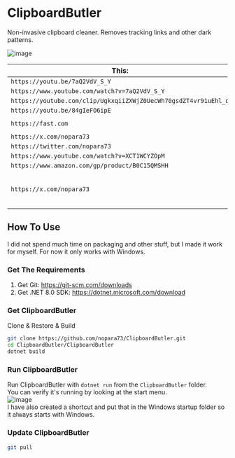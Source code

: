 # ClipboardButler

Non-invasive clipboard cleaner. Removes tracking links and other dark patterns.

![image](https://github.com/nopara73/ClipboardButler/assets/9156103/84c1ff59-4ddf-4e1c-9199-815405962ecc)

| This:                                                            | From This:                                                                                                                                                 |
|------------------------------------------------------------------|------------------------------------------------------------------------------------------------------------------------------------------------------------|
| `https://youtu.be/7aQ2VdV_S_Y`                                   | `https://youtu.be/7aQ2VdV_S_Y?si=gx0Hcg3hF9fWKcKh`                                                                                                         |
| `https://www.youtube.com/watch?v=7aQ2VdV_S_Y`                    | `https://www.youtube.com/watch?v=7aQ2VdV_S_Y&ab_channel=nopara73`                                                                                         |
| `https://youtube.com/clip/UgkxqiiZXWjZ0UecWh70gsdZT4vr91uEhl_q` | `https://youtube.com/clip/UgkxqiiZXWjZ0UecWh70gsdZT4vr91uEhl_q?si=4AaWzv636s38XYpy`                                                                       |
| `https://youtu.be/84gIeFO6ipE`                                   | `https://youtu.be/84gIeFO6ipE?feature=shared`                                                                                                              |
| `https://fast.com`                                               | `https://www.google.com/url?q=https://fast.com/&sa=D&source=calendar&usd=2&usg=AOvVaw2-43fyjEok_J83Gbx6W6Xw`                                               |
| `https://x.com/nopara73`                                         | `https://x.com/nopara73?t=XL6mz6zGWAjMvByoVLXHgA&s=09`                                                                                                     |
| `https://twitter.com/nopara73`                                   | `https://twitter.com/nopara73?t=XL6mz6zGWAjMvByoVLXHgA&s=09`                                                                                               |
| `https://www.youtube.com/watch?v=XCT1WCYZOpM`                    | `https://www.youtube.com/watch?v=XCT1WCYZOpM&feature=youtu.be`                                                                                             |
| `https://www.amazon.com/gp/product/B0C15QMSHH`                   | `https://www.amazon.com/gp/product/B0C15QMSHH/ref=ox_sc_act_title_3?smid=A30IGBX08D2XOT&psc=1`                                                             |
| `https://x.com/nopara73`                                         | `https://l.facebook.com/l.php?u=https%3A%2F%2Fx.com%2Fnopara73%3Ffbclid%3DIwZXh0bgNhZW0CMTAAAR0OYOUskmn7ar7wAkaH2cN2QvPiFsuVnSyHsto-KXbGLUFvau-n4LSYT-k_aem_PQMJxkEQHetzw1u3ITfwRA&h=AT1Rv7XogRbqmfGnTfnPkl-XEjwUTT40WD8cZeOlwQSvBAY1OYMYVzT45Ynx-8tj-TJ4OXtgu6JtWttePoyMFTS4Q3ng92BWc3AuuzlCMaa9a-j0dNjOD3QeHGcyNbsX3WI` |



## How To Use

I did not spend much time on packaging and other stuff, but I made it work for myself. For now it only works with Windows.

### Get The Requirements

1. Get Git: https://git-scm.com/downloads
2. Get .NET 8.0 SDK: https://dotnet.microsoft.com/download

### Get ClipboardButler

Clone & Restore & Build

```sh
git clone https://github.com/nopara73/ClipboardButler.git
cd ClipboardButler/ClipboardButler
dotnet build
```

### Run ClipboardButler

Run ClipboardButler with `dotnet run` from the `ClipboardButler` folder.  
You can verify it's running by looking at the start menu.  
![image](https://github.com/nopara73/ClipboardButler/assets/9156103/8d62ebcd-06b0-423e-8b56-a80954a715f2)  
I have also created a shortcut and put that in the Windows startup folder so it always starts with Windows.  

### Update ClipboardButler

```sh
git pull
```
